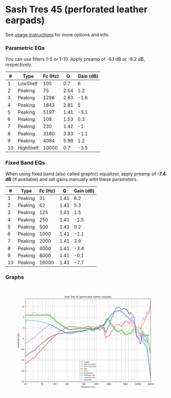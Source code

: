 # Sash Tres 45 (perforated leather earpads)
See [usage instructions](https://github.com/jaakkopasanen/AutoEq#usage) for more options and info.

### Parametric EQs
You can use filters 1-5 or 1-10. Apply preamp of -6.1 dB or -6.2 dB, respectively.

|   # | Type      |   Fc (Hz) |    Q |   Gain (dB) |
|-----|-----------|-----------|------|-------------|
|   1 | LowShelf  |       105 | 0.7  |         6   |
|   2 | Peaking   |        75 | 2.54 |         1.2 |
|   3 | Peaking   |      1298 | 2.83 |        -1.6 |
|   4 | Peaking   |      1843 | 2.81 |         5   |
|   5 | Peaking   |      5197 | 1.41 |        -3.1 |
|   6 | Peaking   |       108 | 1.53 |         0.3 |
|   7 | Peaking   |       230 | 1.42 |        -1   |
|   8 | Peaking   |      3180 | 3.93 |        -1.1 |
|   9 | Peaking   |      4084 | 5.99 |         1.2 |
|  10 | HighShelf |     10000 | 0.7  |        -3.5 |

### Fixed Band EQs
When using fixed band (also called graphic) equalizer, apply preamp of **-7.4 dB** (if available) and set gains manually with these parameters.

|   # | Type    |   Fc (Hz) |    Q |   Gain (dB) |
|-----|---------|-----------|------|-------------|
|   1 | Peaking |        31 | 1.41 |         6.2 |
|   2 | Peaking |        62 | 1.41 |         5.3 |
|   3 | Peaking |       125 | 1.41 |         1.5 |
|   4 | Peaking |       250 | 1.41 |        -1.5 |
|   5 | Peaking |       500 | 1.41 |         0.2 |
|   6 | Peaking |      1000 | 1.41 |        -1.1 |
|   7 | Peaking |      2000 | 1.41 |         3.9 |
|   8 | Peaking |      4000 | 1.41 |        -3.4 |
|   9 | Peaking |      8000 | 1.41 |        -0.1 |
|  10 | Peaking |     16000 | 1.41 |        -7.7 |

### Graphs
![](./Sash%20Tres%2045%20(perforated%20leather%20earpads).png)
